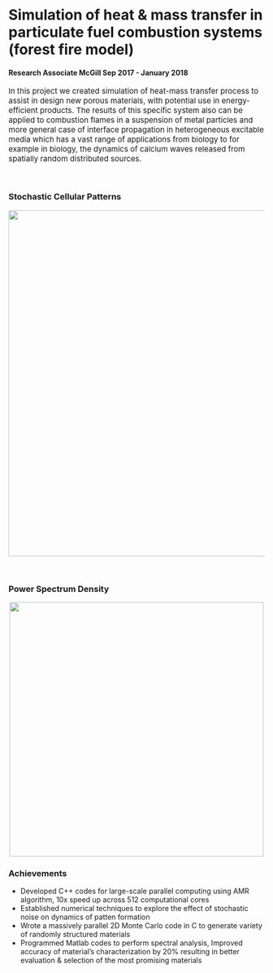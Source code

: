 # Simulation of heat & mass transfer in particulate fuel combustion systems (forest fire model)
#### Research Associate McGill Sep 2017 - January 2018

<p style="font-size:15px">
  In this project we created simulation of heat-mass transfer process to assist in design new porous materials, with potential use in energy-efficient products.
  The results of this specific system also can be applied to combustion flames in a suspension of metal particles and more general case of interface propagation in heterogeneous excitable media which has a vast range of applications from biology to  for example in biology, the dynamics of calcium waves released from spatially random distributed sources.
</p>  


<br clear="down"/>

### Stochastic Cellular Patterns
<p align="center">
<img src="/assets/images/project-screenshots/stock_combust_anim.gif" width="680px">
</p>



<br clear="down"/>

### Power Spectrum Density
<p align="center">
<img src="/assets/images/project-screenshots/psd.gif" widht="350px" height="500px">
</p>


### Achievements
<ul>
 <li>Developed C++ codes for large-scale parallel computing using AMR algorithm, 10x speed up    
      across 512 computational cores</li>
<!-- <li>Coded shell scripts & Python scripts to collect, interpret, and visualize more than 10TB of data</li> -->
<li> Established numerical techniques to explore the effect of stochastic noise on dynamics of patten formation</li>
<li> Wrote a massively parallel 2D Monte Carlo code in C to generate variety of randomly structured materials</li>   
<li> Programmed Matlab codes to perform spectral analysis, Improved accuracy of material’s characterization by 20% resulting in better evaluation & selection of the most promising materials</li>
